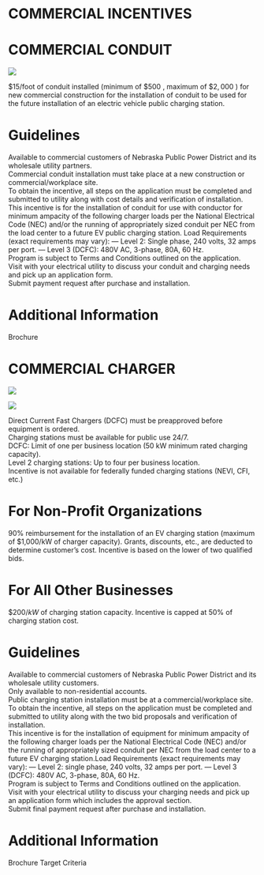 # COMMERCIAL INCENTIVES  

# COMMERCIAL CONDUIT  

![](images/e341c04e1a94585824d9d6283ce79d436a6524789e4a912b6d383a354ddd22c1.jpg)  

\$15/foot of conduit installed (minimum of $\$500$ , maximum of $\$2,000$ ) for new commercial construction for the installation of conduit to be used for the future installation of an electric vehicle public charging station.  

# Guidelines  

Available to commercial customers of Nebraska Public Power District and its wholesale utility partners.   
Commercial conduit installation must take place at a new construction or commercial/workplace site.   
To obtain the incentive, all steps on the application must be completed and submitted to utility along with cost details and verification of installation.   
This incentive is for the installation of conduit for use with conductor for minimum ampacity of the following charger loads per the National Electrical Code (NEC) and/or the running of appropriately sized conduit per NEC from the load center to a future EV public charging station. Load Requirements (exact requirements may vary): — Level 2: Single phase, 240 volts, 32 amps per port. — Level 3 (DCFC): 480V AC, 3-phase, 80A, 60 Hz.   
Program is subject to Terms and Conditions outlined on the application.   
Visit with your electrical utility to discuss your conduit and charging needs and pick up an application form.   
Submit payment request after purchase and installation.  

# Additional Information  

Brochure  

# COMMERCIAL CHARGER  

![](images/cdf59c09086d291e829665aaa28123e9b22559b75a235901e4d9533504ee9d4e.jpg)  

![](images/4b42e1cca1db04f5bd87e3b5e6b67f466a501f71774315c61479a50b98fd2dcf.jpg)  

Direct Current Fast Chargers (DCFC) must be preapproved before equipment is ordered.   
Charging stations must be available for public use 24/7.   
DCFC: Limit of one per business location (50 kW minimum rated charging capacity).   
Level 2 charging stations: Up to four per business location.   
Incentive is not available for federally funded charging stations (NEVI, CFI, etc.)  

# For Non-Profit Organizations  

$90\%$ reimbursement for the installation of an EV charging station (maximum of \$1,000/kW of charger capacity). Grants, discounts, etc., are deducted to determine customer’s cost. Incentive is based on the lower of two qualified bids.  

# For All Other Businesses  

$\$200/k W$ of charging station capacity. Incentive is capped at $50\%$ of charging station cost.  

# Guidelines  

Available to commercial customers of Nebraska Public Power District and its wholesale utility customers.   
Only available to non-residential accounts.   
Public charging station installation must be at a commercial/workplace site.   
To obtain the incentive, all steps on the application must be completed and submitted to utility along with the two bid proposals and verification of installation.   
This incentive is for the installation of equipment for minimum ampacity of the following charger loads per the National Electrical Code (NEC) and/or the running of appropriately sized conduit per NEC from the load center to a future EV charging station.Load Requirements (exact requirements may vary): — Level 2: single phase, 240 volts, 32 amps per port. — Level 3 (DCFC): 480V AC, 3-phase, 80A, 60 Hz.   
Program is subject to Terms and Conditions outlined on the application.   
Visit with your electrical utility to discuss your charging needs and pick up an application form which includes the approval section.   
Submit final payment request after purchase and installation.  

# Additional Information  

Brochure Target Criteria  